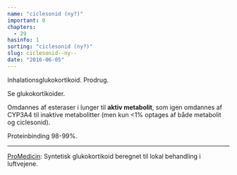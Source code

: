 ```yaml
---
name: "ciclesonid (ny?)"
important: 0
chapters:
  - 29
hasinfo: 1
sorting: "ciclesonid (ny?)"
slug: ciclesonid--ny--
date: "2016-06-05"
---
```


Inhalationsglukokortikoid. Prodrug.

Se glukokortikoider.

Omdannes af esteraser i lunger til <b>aktiv metabolit</b>, som igen omdannes af
CYP3A4 til inaktive metabolitter (men kun <1% optages af både metabolit og
ciclesonid).

Proteinbinding 98-99%.

<hr>

<a href="http://pro.medicin.dk/Medicin/Praeparater/6816" target="_blank">ProMedicin</a>:
Syntetisk glukokortikoid beregnet til lokal behandling i luftvejene.
